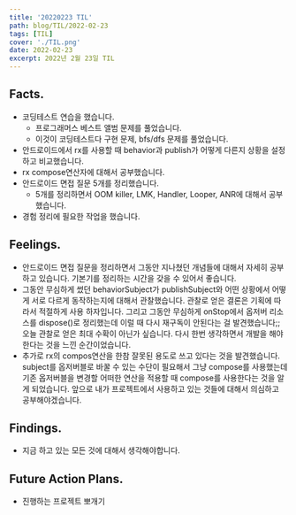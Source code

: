 ```yaml
---
title: '20220223 TIL'
path: blog/TIL/2022-02-23
tags: [TIL]
cover: './TIL.png'
date: 2022-02-23
excerpt: 2022년 2월 23일 TIL
---
```


## Facts.

- 코딩테스트 연습을 했습니다.
  - 프로그래머스 베스트 앨범 문제를 풀었습니다.
  - 이것이 코딩테스트다 구현 문제, bfs/dfs 문제를 풀었습니다.
- 안드로이드에서 rx를 사용할 때 behavior과 publish가 어떻게 다른지 상황을 설정하고 비교했습니다.
- rx compose연산자에 대해서 공부했습니다.
- 안드로이드 면접 질문 5개를 정리했습니다.
  - 5개를 정리하면서 OOM killer, LMK, Handler, Looper, ANR에 대해서 공부했습니다.
- 경험 정리에 필요한 작업을 했습니다.

## Feelings.

- 안드로이드 면접 질문을 정리하면서 그동안 지나쳤던 개념들에 대해서 자세히 공부하고 있습니다. 기본기를 정리하는 시간을 갖을 수 있어서 좋습니다.
- 그동안 무심하게 썼던 behaviorSubject가 publishSubject와 어떤 상황에서 어떻게 서로 다르게 동작하는지에 대해서 관찰했습니다. 관찰로 얻은 결론은 기획에 따라서 적절하게 사용 하자입니다. 그리고 그동안 무심하게 onStop에서 옵저버 리소스를 dispose()로 정리했는데 이럴 때 다시 재구독이 안된다는 걸 발견했습니다;; 오늘 관찰로 얻은 최대 수확이 아닌가 싶습니다. 다시 한번 생각하면서 개발을 해야 한다는 것을 느낀 순간이었습니다.
- 추가로 rx의 compos연산을 한참 잘못된 용도로 쓰고 있다는 것을 발견했습니다. subject를 옵저버블로 바꿀 수 있는 수단이 필요해서 그냥 compose를 사용했는데 기존 옵저버블을 변경할 어떠한 연산을 적용할 때 compose를 사용한다는 것을 알게 되었습니다. 앞으로 내가 프로젝트에서 사용하고 있는 것들에 대해서 의심하고 공부해야겠습니다.

## Findings.

- 지금 하고 있는 모든 것에 대해서 생각해야합니다.

## Future Action Plans.

- 진행하는 프로젝트 뽀개기
